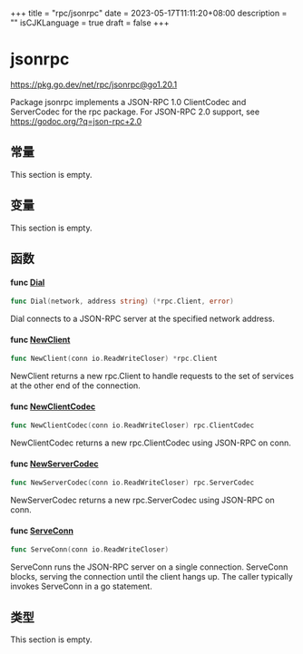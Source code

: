 +++
title = "rpc/jsonrpc"
date = 2023-05-17T11:11:20+08:00
description = ""
isCJKLanguage = true
draft = false
+++
# jsonrpc

https://pkg.go.dev/net/rpc/jsonrpc@go1.20.1



Package jsonrpc implements a JSON-RPC 1.0 ClientCodec and ServerCodec for the rpc package. For JSON-RPC 2.0 support, see https://godoc.org/?q=json-rpc+2.0



## 常量 

This section is empty.

## 变量

This section is empty.

## 函数

#### func [Dial](https://cs.opensource.google/go/go/+/go1.20.1:src/net/rpc/jsonrpc/client.go;l=118) 

``` go linenums="1"
func Dial(network, address string) (*rpc.Client, error)
```

Dial connects to a JSON-RPC server at the specified network address.

#### func [NewClient](https://cs.opensource.google/go/go/+/go1.20.1:src/net/rpc/jsonrpc/client.go;l=113) 

``` go linenums="1"
func NewClient(conn io.ReadWriteCloser) *rpc.Client
```

NewClient returns a new rpc.Client to handle requests to the set of services at the other end of the connection.

#### func [NewClientCodec](https://cs.opensource.google/go/go/+/go1.20.1:src/net/rpc/jsonrpc/client.go;l=37) 

``` go linenums="1"
func NewClientCodec(conn io.ReadWriteCloser) rpc.ClientCodec
```

NewClientCodec returns a new rpc.ClientCodec using JSON-RPC on conn.

#### func [NewServerCodec](https://cs.opensource.google/go/go/+/go1.20.1:src/net/rpc/jsonrpc/server.go;l=37) 

``` go linenums="1"
func NewServerCodec(conn io.ReadWriteCloser) rpc.ServerCodec
```

NewServerCodec returns a new rpc.ServerCodec using JSON-RPC on conn.

#### func [ServeConn](https://cs.opensource.google/go/go/+/go1.20.1:src/net/rpc/jsonrpc/server.go;l=132) 

``` go linenums="1"
func ServeConn(conn io.ReadWriteCloser)
```

ServeConn runs the JSON-RPC server on a single connection. ServeConn blocks, serving the connection until the client hangs up. The caller typically invokes ServeConn in a go statement.

## 类型

This section is empty.